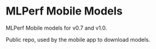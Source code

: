 # MLPerf Mobile Models

MLPerf Mobile models for v0.7 and v1.0.

Public repo, used by the mobile app to download models.
